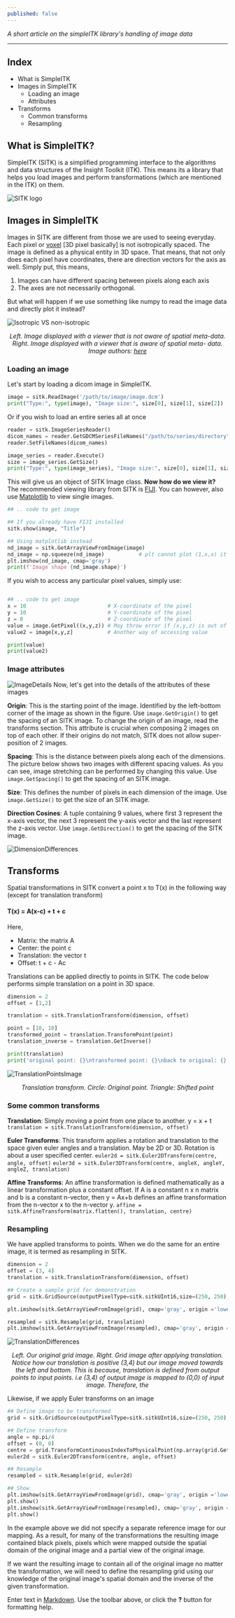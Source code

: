 ```yaml
---
published: false
---
```

_A short article on the simpleITK library's handling of image data_

---

## Index

  - What is SimpleITK
  - Images in SimpleITK
    - Loading an image
    - Attributes
  - Transforms
    - Common transforms
    - Resampling

## What is SimpleITK?

SimpleITK (SITK) is a simplified programming interface to the algorithms and data structures of the Insight Toolkit (ITK). This means its a library that helps you load images and perform transformations (which are mentioned in the ITK) on them. 

![SITK logo]({{site.baseurl}}/images/sitk.png)

## Images in SimpleITK

Images in SITK are different from those we are used to seeing everyday. Each pixel or [voxel](https://en.wikipedia.org/wiki/Voxel) \[3D pixel basically\] is not isotropically spaced. The image is defined as a physical entity in 3D space. That means, that not only does each pixel have coordinates, there are direction vectors for the axis as well. Simply put, this means,

1. Images can have different spacing between pixels along each axis
2. The axes are not necessarily orthogonal.

But what will happen if we use something like numpy to read the image data and directly plot it instead?

![Isotropic VS non-isotropic]({{site.baseurl}}/images/isotropic.svg)
<p style="text-align:center"><i> Left. Image displayed with a viewer that is not aware of spatial meta-data. Right. Image displayed with a viewer that is aware of spatial meta-
data. Image authors: <a href="https://simpleitk.readthedocs.io/en/master/fundamentalConcepts.html#lbl-isotropy">here</a> </i></p>

### Loading an image

Let's start by loading a dicom image in SimpleITK.

```python
image = sitk.ReadImage('/path/to/image/image.dcm')
print("Type:", type(image), "Image size:", size[0], size[1], size[2])
```

Or if you wish to load an entire series all at once

```python
reader = sitk.ImageSeriesReader()
dicom_names = reader.GetGDCMSeriesFileNames("/path/to/series/directory")
reader.SetFileNames(dicom_names)

image_series = reader.Execute()
size = image_series.GetSize()
print("Type:", type(image_series), "Image size:", size[0], size[1], size[2])
```

This will give us an object of SITK Image class. **Now how do we view it?**
The recommended viewing library from SITK is [FIJI](https://fiji.sc/). You can however, also use [Matplotlib](https://matplotlib.org/stable/index.html) to view single images.

```python
## .. code to get image

## If you already have FIJI installed
sitk.show(image, "Title")

## Using matplotlib instead
nd_image = sitk.GetArrayViewFromImage(image)
nd_image = np.squeeze(nd_image)           # plt cannot plot (1,x,x) it needs to be (x,x) for a 2D image
plt.imshow(nd_image, cmap='gray')
print(f'Image shape {nd_image.shape}')
```

If you wish to access any particular pixel values, simply use:

```python

## .. code to get image
x = 10                          # X-coordinate of the pixel
y = 10                          # Y-coordinate of the pixel
z = 0                           # Z-coordinate of the pixel
value = image.GetPixel((x,y,z)) # May throw error if (x,y,z) is out of bounds of the physical space of the image.
value2 = image[x,y,z]           # Another way of accessing value

print(value)
print(value2)
```

### Image attributes

![ImageDetails]({{site.baseurl}}/images/SITK_image_details.png)
Now, let's get into the details of the attributes of these images

**Origin**: This is the starting point of the image. Identified by the left-bottom corner of the image as shown in the figure. Use ```image.GetOrigin()``` to get the spacing of an SITK image. To change the origin of an image, read the transforms section. This attribute is crucial when composing 2 images on top of each other. If their origins do not match, SITK does not allow super-position of 2 images.

**Spacing**: This is the distance between pixels along each of the dimensions. The picture below shows two images with different spacing values. As you can see, image stretching can be performed by changing this value. Use ```image.GetSpacing()``` to get the spacing of an SITK image.

**Size**: This defines the number of pixels in each dimension of the image. Use ```image.GetSize()``` to get the size of an SITK image.

**Direction Cosines**: A tuple containing 9 values, where first 3 represent the x-axis vector, the next 3 represent the y-axis vector and the last represent the z-axis vector.  Use ```image.GetDirection()``` to get the spacing of the SITK image.

![DimensionDifferences]({{site.baseurl}}/images/dimension_difference.png)

## Transforms

Spatial transformations in SITK convert a point x to T(x) in the following way (except for translation transform)

#### T(x) = A(x-c) + t + c

Here, 
  - Matrix: the matrix A
  - Center: the point c
  - Translation: the vector t
  - Offset: t + c - Ac
  
Translations can be applied directly to points in SITK. The code below performs simple translation on a point in 3D space.

```python
dimension = 2
offset = [1,2]

translation = sitk.TranslationTransform(dimension, offset)

point = [10, 10]
transformed_point = translation.TransformPoint(point)
translation_inverse = translation.GetInverse()

print(translation)
print('original point: {}\ntransformed point: {}\nback to original: {}'.format(point,transformed_point,translation_inverse.TransformPoint(transformed_point)))
```

![TranslationPointsImage]({{site.baseurl}}/images/translation_difference.png)
<p style="text-align:center"><i> Translation transform. Circle: Original point. Triangle: Shifted point</i></p>

### Some common transforms 

**Translation**: Simply moving a point from one place to another. y = x + t
```translation = sitk.TranslationTransform(dimension, offset)```

**Euler Transforms**: This transform applies a rotation and translation to the space given euler angles and a translation. May be 2D or 3D. Rotation is about a user specified center.
```euler2d = sitk.Euler2DTransform(centre, angle, offset)```
```euler3d = sitk.Euler3DTransform(centre, angleX, angleY, angleZ, translation)```

**Affine Transforms**: An affine transformation is defined mathematically as a linear transformation plus a constant offset. If A is a constant n x n matrix and b is a constant n-vector, then y = Ax+b defines an affine transformation from the n-vector x to the n-vector y.
```affine = sitk.AffineTransform(matrix.flatten(), translation, centre)```


### Resampling

We have applied transforms to points. When we do the same for an entire image, it is termed as resampling in SITK. 

```python
dimension = 2
offset = (3, 4)
translation = sitk.TranslationTransform(dimension, offset)

## Create a sample grid for demonstration
grid = sitk.GridSource(outputPixelType=sitk.sitkUInt16,size=(250, 250),sigma=(0.5, 0.5),gridSpacing=(5.0, 5.0),gridOffset=(0.0, 0.0),spacing=(0.2,0.2))

plt.imshow(sitk.GetArrayViewFromImage(grid), cmap='gray', origin ='lower')

resampled = sitk.Resample(grid, translation)
plt.imshow(sitk.GetArrayViewFromImage(resampled), cmap='gray', origin ='lower')
```

![TranslationDifferences]({{site.baseurl}}/images/translation_difference.png)
<p style="text-align:center"><i> Left. Our original grid image. Right. Grid image after applying translation. Notice how our translation is positive (3,4) but our image moved towards the left and bottom. This is because, translation is defined from output points to input points. i.e (3,4) of output image is mapped to (0,0) of input image. Therefore, the </i></p>

Likewise, if we apply Euler transforms on an image

```python
## Define image to be transformed
grid = sitk.GridSource(outputPixelType=sitk.sitkUInt16,size=(250, 250),sigma=(0.5, 0.5),gridSpacing=(5.0, 5.0),gridOffset=(0.0, 0.0),spacing=(0.2,0.2))

## Define transform
angle = np.pi/4
offset = (0, 0)
centre = grid.TransformContinuousIndexToPhysicalPoint(np.array(grid.GetSize())/2.0)
euler2d = sitk.Euler2DTransform(centre, angle, offset)

## Resample
resampled = sitk.Resample(grid, euler2d)

## Show
plt.imshow(sitk.GetArrayViewFromImage(grid), cmap='gray', origin ='lower')
plt.show()
plt.imshow(sitk.GetArrayViewFromImage(resampled), cmap='gray', origin ='lower')
plt.show()
```

In the example above we did not specify a separate reference image for our mapping. As a result, for many of the transformations the resulting image contained black pixels, pixels which were mapped outside the spatial domain of the original image and a partial view of the original image.

If we want the resulting image to contain all of the original image no matter the transformation, we will need to define the resampling grid using our knowledge of the original image's spatial domain and the inverse of the given transformation.


   



Enter text in [Markdown](http://daringfireball.net/projects/markdown/). Use the toolbar above, or click the **?** button for formatting help.
